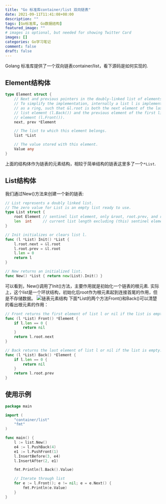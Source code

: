 ```yaml
---
title: "Go 标准库container/list 双向链表"
date: 2021-09-11T11:41:08+08:00
description: ""
tags: [Go标准库, Go数据结构]
featured_image: ""
# images is optional, but needed for showing Twitter Card
images: []
categories: Go学习笔记
comment: false
draft: false
---
```


Golang 标准库提供了一个双向链表container/list，看下源码是如何实现的.

## Element结构体
```go
type Element struct {
	// Next and previous pointers in the doubly-linked list of elements.
	// To simplify the implementation, internally a list l is implemented
	// as a ring, such that &l.root is both the next element of the last
	// list element (l.Back()) and the previous element of the first list
	// element (l.Front()).
	next, prev *Element

	// The list to which this element belongs.
	list *List

	// The value stored with this element.
	Value any
}
```
上面的结构体作为链表的元素结构，相较于简单结构的链表这里多了一个`*List`.
## List结构体
我们通过New()方法来创建一个新的链表:
```go
// List represents a doubly linked list.
// The zero value for List is an empty list ready to use.
type List struct {
    root Element // sentinel list element, only &root, root.prev, and root.next are used
    len  int     // current list length excluding (this) sentinel element
}

// Init initializes or clears list l.
func (l *List) Init() *List {
    l.root.next = &l.root
    l.root.prev = &l.root
    l.len = 0
    return l
}

// New returns an initialized list.
func New() *List { return new(List).Init() }
```
可以看到，New()调用了Init()方法，主要作用就是初始化一个链表的根元素.
实际上，这个list是一个环状结构，初始化后root作为根元素起到连接首尾的作用，但是不存储数据。
![链表元素结构](/images/list_elements.png "链表元素结构")
下面*List的两个方法Front()和Back()可以清楚的看出根元素的作用：
```go
// Front returns the first element of list l or nil if the list is empty.
func (l *List) Front() *Element {
	if l.len == 0 {
		return nil
	}
	return l.root.next
}

// Back returns the last element of list l or nil if the list is empty.
func (l *List) Back() *Element {
	if l.len == 0 {
		return nil
	}
	return l.root.prev
}
```
## 使用示例
```go
package main

import (
	"container/list"
	"fmt"
)

func main() {
	l := list.New()
	e4 := l.PushBack(4)
	e1 := l.PushFront(1)
	l.InsertBefore(3, e4)
	l.InsertAfter(2, e1)

	fmt.Println(l.Back().Value)

	// Iterate through list
	for e := l.Front(); e != nil; e = e.Next() {
		fmt.Println(e.Value)
	}
}
```
